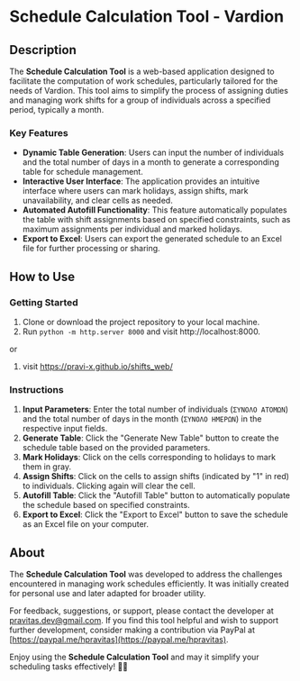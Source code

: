 # Schedule Calculation Tool - Vardion

## Description

The **Schedule Calculation Tool** is a web-based application designed to facilitate the computation of work schedules, particularly tailored for the needs of Vardion. This tool aims to simplify the process of assigning duties and managing work shifts for a group of individuals across a specified period, typically a month.

### Key Features

- **Dynamic Table Generation**: Users can input the number of individuals and the total number of days in a month to generate a corresponding table for schedule management.
- **Interactive User Interface**: The application provides an intuitive interface where users can mark holidays, assign shifts, mark unavailability, and clear cells as needed.
- **Automated Autofill Functionality**: This feature automatically populates the table with shift assignments based on specified constraints, such as maximum assignments per individual and marked holidays.
- **Export to Excel**: Users can export the generated schedule to an Excel file for further processing or sharing.

## How to Use

### Getting Started

1. Clone or download the project repository to your local machine.
2. Run `python -m http.server 8000` and visit http://localhost:8000.

or

1. visit https://pravi-x.github.io/shifts_web/

### Instructions

1. **Input Parameters**: Enter the total number of individuals (`ΣΥΝΟΛΟ ΑΤΟΜΩΝ`) and the total number of days in the month (`ΣΥΝΟΛΟ ΗΜΕΡΩΝ`) in the respective input fields.
2. **Generate Table**: Click the "Generate New Table" button to create the schedule table based on the provided parameters.
3. **Mark Holidays**: Click on the cells corresponding to holidays to mark them in gray.
4. **Assign Shifts**: Click on the cells to assign shifts (indicated by "1" in red) to individuals. Clicking again will clear the cell.
5. **Autofill Table**: Click the "Autofill Table" button to automatically populate the schedule based on specified constraints.
6. **Export to Excel**: Click the "Export to Excel" button to save the schedule as an Excel file on your computer.

## About

The **Schedule Calculation Tool** was developed to address the challenges encountered in managing work schedules efficiently. It was initially created for personal use and later adapted for broader utility.

For feedback, suggestions, or support, please contact the developer at [pravitas.dev@gmail.com](mailto:pravitas.dev@gmail.com). If you find this tool helpful and wish to support further development, consider making a contribution via PayPal at [https://paypal.me/hpravitas](https://paypal.me/hpravitas).

Enjoy using the **Schedule Calculation Tool** and may it simplify your scheduling tasks effectively! 📅✨